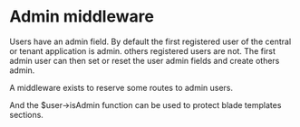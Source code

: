 # Admin middleware

Users have an admin field. By default the first registered user of the central or tenant application is admin. others registered users are not. The first admin user can then set or reset the user admin fields and create others admin.

A middleware exists to reserve some routes to admin users.

And the $user->isAdmin function can be used to protect blade templates sections. 